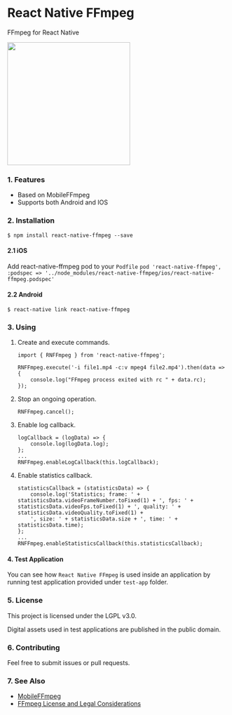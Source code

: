 # React Native FFmpeg

FFmpeg for React Native

<img src="https://github.com/tanersener/react-native-ffmpeg/blob/master/docs/assets/react-native-ffmpeg-logo-v1.jpeg" width="280">

### 1. Features
- Based on MobileFFmpeg
- Supports both Android and IOS

### 2. Installation

`$ npm install react-native-ffmpeg --save`

#### 2.1 iOS

Add react-native-ffmpeg pod to your `Podfile`
`pod 'react-native-ffmpeg', :podspec => '../node_modules/react-native-ffmpeg/ios/react-native-ffmpeg.podspec'`

#### 2.2 Android

`$ react-native link react-native-ffmpeg`

### 3. Using

1. Create and execute commands.
    ```
    import { RNFFmpeg } from 'react-native-ffmpeg';
    
    RNFFmpeg.execute('-i file1.mp4 -c:v mpeg4 file2.mp4').then(data => {
        console.log("FFmpeg process exited with rc " + data.rc);
    });
    ```

2. Stop an ongoing operation.
    ```
    RNFFmpeg.cancel();
    ```

3. Enable log callback.
    ```
    logCallback = (logData) => {
        console.log(logData.log);
    };
    ...
    RNFFmpeg.enableLogCallback(this.logCallback);
    ```

4. Enable statistics callback.
    ```
    statisticsCallback = (statisticsData) => {
        console.log('Statistics; frame: ' + statisticsData.videoFrameNumber.toFixed(1) + ', fps: ' + statisticsData.videoFps.toFixed(1) + ', quality: ' + statisticsData.videoQuality.toFixed(1) +
        ', size: ' + statisticsData.size + ', time: ' + statisticsData.time);
    };
    ...
    RNFFmpeg.enableStatisticsCallback(this.statisticsCallback);
    ```
    
#### 4. Test Application

You can see how `React Native FFmpeg` is used inside an application by running test application provided under `test-app` folder.

### 5. License

This project is licensed under the LGPL v3.0.

Digital assets used in test applications are published in the public domain.

### 6. Contributing

Feel free to submit issues or pull requests.

### 7. See Also

- [MobileFFmpeg](https://github.com/tanersener/mobile-ffmpeg)
- [FFmpeg License and Legal Considerations](https://ffmpeg.org/legal.html)